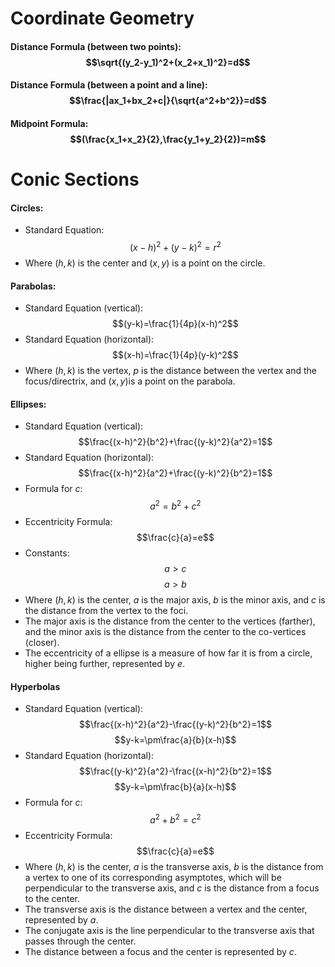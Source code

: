 # Coordinate Geometry

#### Distance Formula (between two points): $$\sqrt{(y_2-y_1)^2+(x_2+x_1)^2}=d$$

#### Distance Formula (between a point and a line): $$\frac{|ax_1+bx_2+c|}{\sqrt{a^2+b^2}}=d$$

#### Midpoint Formula: $$(\frac{x_1+x_2}{2},\frac{y_1+y_2}{2})=m$$

# Conic Sections

#### Circles: 

 * Standard Equation: $$(x-h)^2+(y-k)^2=r^2$$
 * Where $(h, k)$ is the center and $(x, y)$ is a point on the circle.

#### Parabolas:

* Standard Equation (vertical): $$(y-k)=\frac{1}{4p}(x-h)^2$$
* Standard Equation (horizontal): $$(x-h)=\frac{1}{4p}(y-k)^2$$
* Where $(h, k)$ is the vertex, $p$ is the distance between the vertex and the focus/directrix, and $(x, y)$is a point on the parabola.

#### Ellipses:

* Standard Equation (vertical): $$\frac{(x-h)^2}{b^2}+\frac{(y-k)^2}{a^2}=1$$
* Standard Equation (horizontal): $$\frac{(x-h)^2}{a^2}+\frac{(y-k)^2}{b^2}=1$$
* Formula for $c$: $$a^2=b^2+c^2$$
* Eccentricity Formula: $$\frac{c}{a}=e$$
* Constants: $$a>c$$ $$a>b$$
* Where $(h, k)$ is the center, $a$ is the major axis, $b$ is the minor axis, and $c$ is the distance from the vertex to the foci.
* The major axis is the distance from the center to the vertices (farther), and the minor axis is the distance from the center to the co-vertices (closer).
* The eccentricity of a ellipse is a measure of how far it is from a circle, higher being further, represented by $e$.

#### Hyperbolas

* Standard Equation (vertical): $$\frac{(x-h)^2}{a^2}-\frac{(y-k)^2}{b^2}=1$$ $$y-k=\pm\frac{a}{b}(x-h)$$
* Standard Equation (horizontal): $$\frac{(y-k)^2}{a^2}-\frac{(x-h)^2}{b^2}=1$$ $$y-k=\pm\frac{b}{a}(x-h)$$
* Formula for $c$: $$a^2+b^2=c^2$$
* Eccentricity Formula: $$\frac{c}{a}=e$$
* Where $(h, k)$ is the center, $a$ is the transverse axis, $b$ is the distance from a vertex to one of its corresponding asymptotes, which will be perpendicular to the transverse axis, and $c$ is the distance from a focus to the center.
* The transverse axis is the distance between a vertex and the center, represented by $a$.
* The conjugate axis is the line perpendicular to the transverse axis that passes through the center.
* The distance between a focus and the center is represented by $c$.

